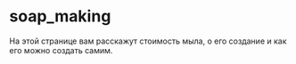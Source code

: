 # soap_making
На этой странице вам расскажут стоимость мыла, о его создание и как его можно создать самим.
